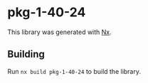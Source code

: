 # pkg-1-40-24

This library was generated with [Nx](https://nx.dev).

## Building

Run `nx build pkg-1-40-24` to build the library.
